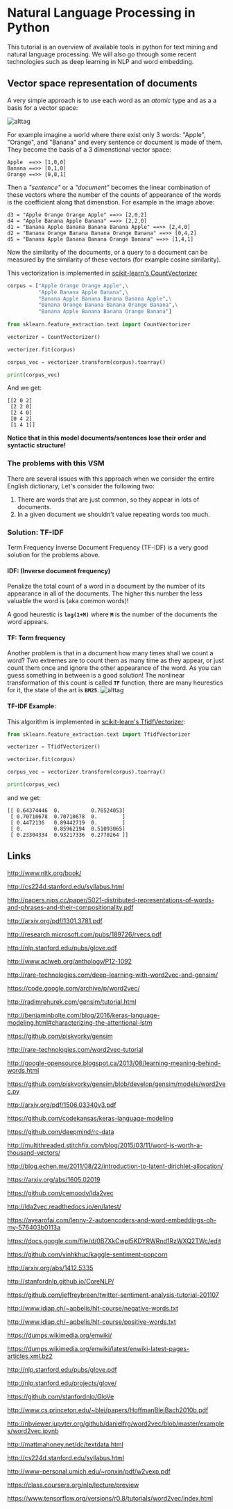 # Natural Language Processing in Python

This tutorial is an overview of available tools in python for text mining
and natural language processing. We will also go through some recent technologies
such as deep learning in NLP and word embedding. 

## Vector space representation of documents

A very simple approach is to use each word as an *atomic* type and as a a basis for a vector space:

![alttag](img/vsm.png)

For example imagine a world where there exist only 3 words: "Apple", "Orange", and "Banana" and every
sentence or document is made of them. They become the basis of a 3 dimenstional vector space:

```
Apple  ==>> [1,0,0]
Banana ==>> [0,1,0]
Orange ==>> [0,0,1]
```

Then a *"sentence"* or a *"document"* becomes the linear combination of these vectors where the number of
the counts of appearance of the words is the coefficient along that dimenstion.
For example in the image above:

```
d3 = "Apple Orange Orange Apple" ==>> [2,0,2]
d4 = "Apple Banana Apple Banana" ==>> [2,2,0]
d1 = "Banana Apple Banana Banana Banana Apple" ==>> [2,4,0]
d2 = "Banana Orange Banana Banana Orange Banana" ==>> [0,4,2]
d5 = "Banana Apple Banana Banana Orange Banana" ==>> [1,4,1]
```

Now the similarity of the documents, or a query to a document can be measured by the similarity of these
vectors (for example cosine similarity).

This vectorization is implemented in [scikit-learn's CountVectorizer](http://scikit-learn.org/stable/modules/generated/sklearn.feature_extraction.text.CountVectorizer.html)

```python
corpus = ["Apple Orange Orange Apple",\
          "Apple Banana Apple Banana",\
          "Banana Apple Banana Banana Banana Apple",\
          "Banana Orange Banana Banana Orange Banana",\
          "Banana Apple Banana Banana Orange Banana"]
          
from sklearn.feature_extraction.text import CountVectorizer

vectorizer = CountVectorizer()

vectorizer.fit(corpus)

corpus_vec = vectorizer.transform(corpus).toarray()

print(corpus_vec)
```

And we get:

```
[[2 0 2]
 [2 2 0]
 [2 4 0]
 [0 4 2]
 [1 4 1]]
```

**Notice that in this model documents/sentences lose their order and syntactic structure!**

### The problems with this VSM

There are several issues with this approach when we consider the entire English dictionary, Let's consider the following two:

1. There are words that are just common, so they appear in lots of documents.
2. In a given document we shouldn't value repeating words too much.

### Solution: TF-IDF

Term Frequency Inverse Document Frequency (TF-IDF) is a very good solution for the problems above.

#### IDF: (Inverse document frequency)
Penalize the total count of a word in a document by the number of its appearance in all of the documents. The higher this number
the less valuable the word is (aka common words)!

A good heurestic is **``log(1+M)``** where **``M``** is the number of the documents
the word appears.

#### TF: Term frequency
Another problem is that in a document how many times shall we count a word? Two extremes are to count them as many time as they appear,
or just count them once and ignore the other appearance of the word. As you can guess something in between is a good solution! 
The nonlinear transformation of this count is called **``TF``** function, there are many heurestics for it, the state of the art is **``BM25``**.
![alttag](img/TF.png)

#### TF-IDF Example:
This algorithm is implemented in [scikit-learn's TfidfVectorizer](http://scikit-learn.org/stable/modules/generated/sklearn.feature_extraction.text.TfidfVectorizer.html):

```python
from sklearn.feature_extraction.text import TfidfVectorizer

vectorizer = TfidfVectorizer()

vectorizer.fit(corpus)

corpus_vec = vectorizer.transform(corpus).toarray()

print(corpus_vec)
```

and we get:

```
[[ 0.64374446  0.          0.76524053]
 [ 0.70710678  0.70710678  0.        ]
 [ 0.4472136   0.89442719  0.        ]
 [ 0.          0.85962194  0.51093065]
 [ 0.23304334  0.93217336  0.2770264 ]]
```





## Links

<http://www.nltk.org/book/>

<http://cs224d.stanford.edu/syllabus.html>

<http://papers.nips.cc/paper/5021-distributed-representations-of-words-and-phrases-and-their-compositionality.pdf>

<http://arxiv.org/pdf/1301.3781.pdf>

<http://research.microsoft.com/pubs/189726/rvecs.pdf>

<http://nlp.stanford.edu/pubs/glove.pdf>

<http://www.aclweb.org/anthology/P12-1092>


<http://rare-technologies.com/deep-learning-with-word2vec-and-gensim/>

<https://code.google.com/archive/p/word2vec/>

<http://radimrehurek.com/gensim/tutorial.html>

<http://benjaminbolte.com/blog/2016/keras-language-modeling.html#characterizing-the-attentional-lstm>

<https://github.com/piskvorky/gensim>

<http://rare-technologies.com/word2vec-tutorial>

<http://google-opensource.blogspot.ca/2013/08/learning-meaning-behind-words.html>

<https://github.com/piskvorky/gensim/blob/develop/gensim/models/word2vec.py>

<http://arxiv.org/pdf/1506.03340v3.pdf>

<https://github.com/codekansas/keras-language-modeling>

<https://github.com/deepmind/rc-data>

<http://multithreaded.stitchfix.com/blog/2015/03/11/word-is-worth-a-thousand-vectors/>

<http://blog.echen.me/2011/08/22/introduction-to-latent-dirichlet-allocation/>

<https://arxiv.org/abs/1605.02019>

<https://github.com/cemoody/lda2vec>

<http://lda2vec.readthedocs.io/en/latest/>

<https://ayearofai.com/lenny-2-autoencoders-and-word-embeddings-oh-my-576403b0113a>

<https://docs.google.com/file/d/0B7XkCwpI5KDYRWRnd1RzWXQ2TWc/edit>

<https://github.com/vinhkhuc/kaggle-sentiment-popcorn>

<http://arxiv.org/abs/1412.5335>

<http://stanfordnlp.github.io/CoreNLP/>

<https://github.com/jeffreybreen/twitter-sentiment-analysis-tutorial-201107>

<http://www.idiap.ch/~apbelis/hlt-course/negative-words.txt>

<http://www.idiap.ch/~apbelis/hlt-course/positive-words.txt>

<https://dumps.wikimedia.org/enwiki/>

<https://dumps.wikimedia.org/enwiki/latest/enwiki-latest-pages-articles.xml.bz2>

<http://nlp.stanford.edu/pubs/glove.pdf>

<http://nlp.stanford.edu/projects/glove/>

<https://github.com/stanfordnlp/GloVe>

<http://www.cs.princeton.edu/~blei/papers/HoffmanBleiBach2010b.pdf>

<http://nbviewer.jupyter.org/github/danielfrg/word2vec/blob/master/examples/word2vec.ipynb>

<http://mattmahoney.net/dc/textdata.html>

<http://cs224d.stanford.edu/syllabus.html>

<http://www-personal.umich.edu/~ronxin/pdf/w2vexp.pdf>

<https://class.coursera.org/nlp/lecture/preview>

<https://www.tensorflow.org/versions/r0.8/tutorials/word2vec/index.html>

